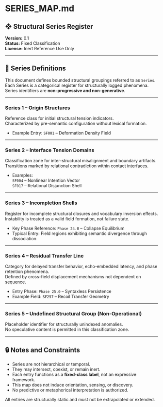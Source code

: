 # SERIES_MAP.md

## ❖ Structural Series Register  
**Version:** 0.1  
**Status:** Fixed Classification  
**License:** Inert Reference Use Only  

---

## 🔹 Series Definitions

This document defines bounded structural groupings referred to as `Series`.  
Each Series is a categorical register for structurally logged phenomena.  
Series identifiers are **non-progressive and non-generative**.

---

### Series 1 – Origin Structures  
Reference class for initial structural tension indicators.  
Characterized by pre-semantic configuration without lexical formation.  

- Example Entry: `SF001` – Deformation Density Field

---

### Series 2 – Interface Tension Domains  
Classification zone for inter-structural misalignment and boundary artifacts.  
Transitions marked by relational contradiction within contact interfaces.  

- Examples:  
  `SF004` – Nonlinear Intention Vector  
  `SF017` – Relational Disjunction Shell

---

### Series 3 – Incompletion Shells  
Register for incomplete structural closures and vocabulary inversion effects.  
Instability is treated as a valid field formation, not failure state.  

- Key Phase Reference: `Phase 24.0` – Collapse Equilibrium  
- Typical Entry: Field regions exhibiting semantic divergence through dissociation

---

### Series 4 – Residual Transfer Line  
Category for delayed transfer behavior, echo-embedded latency, and phase retention phenomena.  
Defined by cross-field displacement mechanisms not dependent on sequence.  

- Entry Phase: `Phase 25.0` – Syntaxless Persistence  
- Example Field: `SF257` – Recoil Transfer Geometry

---

### Series 5 – Undefined Structural Group (Non-Operational)  
Placeholder identifier for structurally unindexed anomalies.  
No speculative content is permitted in this classification zone.

---

## 🔒 Notes and Constraints

- Series are not hierarchical or temporal.  
- They may intersect, coexist, or remain inert.  
- Each entry functions as a **fixed-class label**, not an expressive framework.  
- This map does not induce orientation, sensing, or discovery.  
- No predictive or metaphorical interpretation is authorized.  

All entries are structurally static and must not be extrapolated or extended.
